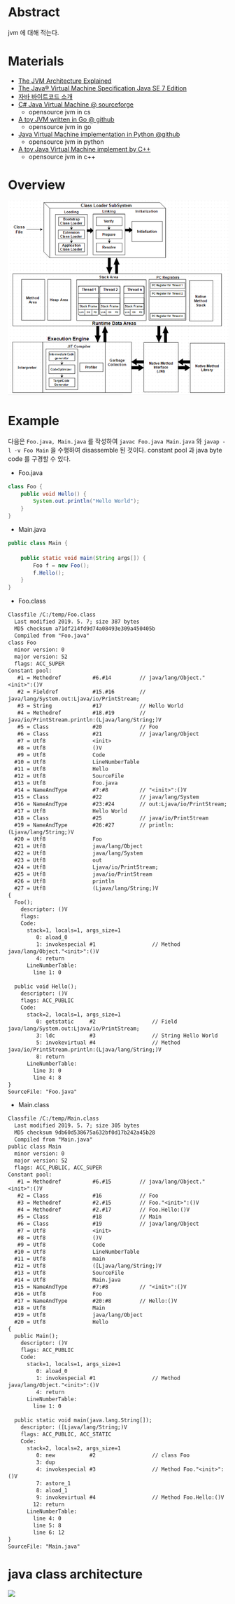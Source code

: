 # Abstract

jvm 에 대해 적는다.

# Materials

* [The JVM Architecture Explained](https://dzone.com/articles/jvm-architecture-explained)
* [The Java® Virtual Machine Specification
Java SE 7 Edition](https://docs.oracle.com/javase/specs/jvms/se7/html/index.html)
* [자바 바이트코드 소개](https://iamsang.com/blog/2012/08/19/introduction-to-java-bytecode/)
* [C# Java Virtual Machine @ sourceforge](https://sourceforge.net/projects/szjavavm/)
  * opensource jvm in cs
* [A toy JVM written in Go @ github](https://github.com/zxh0/jvm.go)
  * opensource jvm in go
* [Java Virtual Machine implementation in Python @github](https://github.com/gkbrk/python-jvm-interpreter)
  * opensource jvm in python
* [A toy Java Virtual Machine implement by C++](https://github.com/XUranus/JVM)
  * opensource jvm in c++

# Overview

![](jvm.png)

# Example

다음은 `Foo.java, Main.java` 를 작성하여 `javac Foo.java Main.java` 와 
`javap -l -v Foo Main` 을 수행하여 disassemble 된 것이다.
constant pool 과 java byte code 를 구경할 수 있다.

* Foo.java

```java
class Foo {
	public void Hello() {
		System.out.println("Hello World");
	}
}
```

* Main.java

```java
public class Main {

	public static void main(String args[]) {
		Foo f = new Foo();
		f.Hello();
	}
}
```

* Foo.class

```
Classfile /C:/temp/Foo.class
  Last modified 2019. 5. 7; size 387 bytes
  MD5 checksum a71df214fd9d74a08493e309a450405b
  Compiled from "Foo.java"
class Foo
  minor version: 0
  major version: 52
  flags: ACC_SUPER
Constant pool:
   #1 = Methodref          #6.#14         // java/lang/Object."<init>":()V
   #2 = Fieldref           #15.#16        // java/lang/System.out:Ljava/io/PrintStream;
   #3 = String             #17            // Hello World
   #4 = Methodref          #18.#19        // java/io/PrintStream.println:(Ljava/lang/String;)V
   #5 = Class              #20            // Foo
   #6 = Class              #21            // java/lang/Object
   #7 = Utf8               <init>
   #8 = Utf8               ()V
   #9 = Utf8               Code
  #10 = Utf8               LineNumberTable
  #11 = Utf8               Hello
  #12 = Utf8               SourceFile
  #13 = Utf8               Foo.java
  #14 = NameAndType        #7:#8          // "<init>":()V
  #15 = Class              #22            // java/lang/System
  #16 = NameAndType        #23:#24        // out:Ljava/io/PrintStream;
  #17 = Utf8               Hello World
  #18 = Class              #25            // java/io/PrintStream
  #19 = NameAndType        #26:#27        // println:(Ljava/lang/String;)V
  #20 = Utf8               Foo
  #21 = Utf8               java/lang/Object
  #22 = Utf8               java/lang/System
  #23 = Utf8               out
  #24 = Utf8               Ljava/io/PrintStream;
  #25 = Utf8               java/io/PrintStream
  #26 = Utf8               println
  #27 = Utf8               (Ljava/lang/String;)V
{
  Foo();
    descriptor: ()V
    flags:
    Code:
      stack=1, locals=1, args_size=1
         0: aload_0
         1: invokespecial #1                  // Method java/lang/Object."<init>":()V
         4: return
      LineNumberTable:
        line 1: 0

  public void Hello();
    descriptor: ()V
    flags: ACC_PUBLIC
    Code:
      stack=2, locals=1, args_size=1
         0: getstatic     #2                  // Field java/lang/System.out:Ljava/io/PrintStream;
         3: ldc           #3                  // String Hello World
         5: invokevirtual #4                  // Method java/io/PrintStream.println:(Ljava/lang/String;)V
         8: return
      LineNumberTable:
        line 3: 0
        line 4: 8
}
SourceFile: "Foo.java"
```

* Main.class

```
Classfile /C:/temp/Main.class
  Last modified 2019. 5. 7; size 305 bytes
  MD5 checksum 9db60d538675a632bf0d17b242a45b28
  Compiled from "Main.java"
public class Main
  minor version: 0
  major version: 52
  flags: ACC_PUBLIC, ACC_SUPER
Constant pool:
   #1 = Methodref          #6.#15         // java/lang/Object."<init>":()V
   #2 = Class              #16            // Foo
   #3 = Methodref          #2.#15         // Foo."<init>":()V
   #4 = Methodref          #2.#17         // Foo.Hello:()V
   #5 = Class              #18            // Main
   #6 = Class              #19            // java/lang/Object
   #7 = Utf8               <init>
   #8 = Utf8               ()V
   #9 = Utf8               Code
  #10 = Utf8               LineNumberTable
  #11 = Utf8               main
  #12 = Utf8               ([Ljava/lang/String;)V
  #13 = Utf8               SourceFile
  #14 = Utf8               Main.java
  #15 = NameAndType        #7:#8          // "<init>":()V
  #16 = Utf8               Foo
  #17 = NameAndType        #20:#8         // Hello:()V
  #18 = Utf8               Main
  #19 = Utf8               java/lang/Object
  #20 = Utf8               Hello
{
  public Main();
    descriptor: ()V
    flags: ACC_PUBLIC
    Code:
      stack=1, locals=1, args_size=1
         0: aload_0
         1: invokespecial #1                  // Method java/lang/Object."<init>":()V
         4: return
      LineNumberTable:
        line 1: 0

  public static void main(java.lang.String[]);
    descriptor: ([Ljava/lang/String;)V
    flags: ACC_PUBLIC, ACC_STATIC
    Code:
      stack=2, locals=2, args_size=1
         0: new           #2                  // class Foo
         3: dup
         4: invokespecial #3                  // Method Foo."<init>":()V
         7: astore_1
         8: aload_1
         9: invokevirtual #4                  // Method Foo.Hello:()V
        12: return
      LineNumberTable:
        line 4: 0
        line 5: 8
        line 6: 12
}
SourceFile: "Main.java"
```

# java class architecture

![](https://github.com/corkami/pics/blob/master/binary/CLASS.png?raw=true)